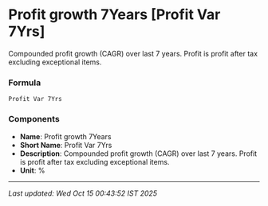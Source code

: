 # Profit growth 7Years [Profit Var 7Yrs]
Compounded profit growth (CAGR) over last 7 years. Profit is profit after tax excluding exceptional items.

### Formula
```text
Profit Var 7Yrs
```


### Components
- **Name**: Profit growth 7Years
- **Short Name**: Profit Var 7Yrs
- **Description**: Compounded profit growth (CAGR) over last 7 years. Profit is profit after tax excluding exceptional items.
- **Unit**: %

---
*Last updated: Wed Oct 15 00:43:52 IST 2025*
